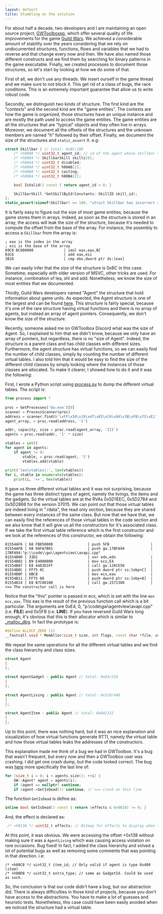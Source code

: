 ```yaml
---
layout: default
title: Stumbling on the solution
---
```


For about half a decade, two developers and I are maintaining an open source project, [GWToolboxpp](http://www.gwtoolbox.com/), which offer several quality of life improvements for the game [Guild Wars](http://guildwars.com/).
We achieved a considerable amount of stability over the years considering that we rely on undocumented
structures, functions, flows and variables that we had to reverse and that change every now and then.
We have also named those different constructs and we find them by searching for binary patterns in the
game executable. Finally, we created processes to document those structures, so let's start by looking
at how we do some of that.

First of all, we don't use any threads. We insert ourself in the game thread and we make sure to
not block it. This get rid of a class of bugs, the race conditions. This is an extremely important
guarantee that allow us to write robust code.

Secondly, we distinguish two kinds of structure. The first kind are the "contexts" and the second
kind are the "game entities". The contexts are how the game is organized, those structures have an
unique instance and are mostly the path used to access the game entities. The game entities are all
the structures that are "typical" objects and they often live in arrays. Moreover, we document all
the offsets of the structures and the unknown members are named "h" followed by their offset.
Finally, we document the size of the structures and `static_assert` it. e.g:
```cpp
struct Skillbar { // total: 0xBC/188
    /* +h0000 */ uint32_t agent_id; // id of the agent whose skillbar this is
    /* +h0004 */ SkillbarSkill skills[8];
    /* +h00A4 */ uint32_t disabled;
    /* +h00A8 */ uint32_t h00A8[2];
    /* +h00B0 */ uint32_t casting;
    /* +h00B4 */ uint32_t h00B4[2];

    bool IsValid() const { return agent_id > 0; }

    SkillbarSkill *GetSkillById(Constants::SkillID skill_id);
};
static_assert(sizeof(Skillbar) == 188, "struct Skillbar has incorrect size");
```
It is fairly easy to figure out the size of most game entities, because the game stores them
in arrays. Indeed, as soon as the structure is stored in an array, the access will leak the
size of the structure, because it's needed to compute the offset from the base of the array.
For instance, the assembly to access a `Skillbar` from the array is:
```
; eax is the index in the array
; esi is the base of the array
69C0 BC000000              | imul eax,eax,BC
03C6                       | add eax,esi
3B18                       | cmp ebx,dword ptr ds:[eax]
```
We can easily infer that the size of the structure is 0xBC in this case. Sometime, especially
with older version of MSVC, other tricks are used. For instance, combination of lea, shl and add.
Nonetheless, we know the size of most entities that we documented.

Thirdly, Guild Wars developers named "Agent" the structure that hold information about game units.
As expected, the Agent structure is one of the largest and can be found [here](https://github.com/GregLando113/GWCA/blob/0e72d64d5af0cd111b6161589e1f45e4c99fda98/Include/GWCA/GameEntities/Agent.h#L13-L250).
This structure is fairly special, because it's one of the rare structure having virtual functions and
there is no array of agents, but instead an array of agent pointers. Consequently, we don't know the size
of the structure.

Recently, someone asked me on GWToolbox Discord what was the size of Agent. So, I explained to him
that we didn't know, because we only have an array of pointers, but regardless, there is no
"size of Agent". Indeed, the structure is a parent class and has child classes with different sizes.
Furthermore, the agent structure has virtual functions, so we can easily find the number of child
classes, simply by counting the number of different virtual tables. I also told him that it would
be easy to find the size of the different child classes by simply looking where the instances of
those classes are allocated. To make it clearer, I showed how to do it and it was the following:

First, I wrote a Python script using [process.py](https://github.com/reduf/process) to dump the
different virtual tables. The script is:
```python
from process import *
 
proc = GetProcesses('Gw.exe')[0]
scanner = ProcessScanner(proc)
address = scanner.find(b'\xFF\x50\x10\x47\x83\xC6\x04\x3B\xFB\x75\xE1', +0xD)
agent_array, = proc.read(address, 'I')

addr, capacity, size = proc.read(agent_array, 'III')
agents = proc.read(addr, 'I' * size)

vtables = set()
for agent in agents:
    if agent != 0:
        vtable, = proc.read(agent, 'I')
        vtables.add(vtable)
 
print('len(vtables):', len(vtables))
for i, vtable in enumerate(vtables):
    print(i, '=>', hex(vtable))
```

It gave us three different virtual tables and it was not surprising, because the game has three
distinct types of agent, namely the livings, the items and the gadgets. So the virtual tables are at
the RVAs 0x5D1EEC, 0x5D2784 and 0x5D2868 for the version 37015. We can point out that those virtual
tables are indeed living in ".rdata", the read only section, because they are shared between every
instances of the same class. But now that we have that, we can easily find the references of those
virtual tables in the code section and we also know that it will give us all the constructors for
it's associated class. If we take the first virtual table reference which is the first constructor
and we look at the references of this constructor, we obtain the following:
```
01554AF6 | 68 FB050000                | push 5FB                   |
01554AFB | 68 94FA7B01                | push gw.17BFA94            | 17BFA94:"p:\\code\\gw\\agentview\\avapi.cpp"
01554B00 | 33D2                       | xor edx,edx                |
01554B02 | B9 E4000000                | mov ecx,E4                 |
01554B07 | E8 4483D1FF                | call gw.126CE50            |
01554B0C | FF75 0C                    | push dword ptr ss:[ebp+C]  |
01554B0F | 8BC8                       | mov ecx,eax                |
01554B11 | FF75 08                    | push dword ptr ss:[ebp+8]  |
01554B14 | E8 B7C80100                | call gw.15713D0            | <== The constructor call is here
```
Notice that the "this" pointer is passed in ecx, which is set with the line `mov ecx,eax`.
This eax is the result of the previous function call which is a bit particular. The arguments are 0xE4,
0, "p:\\code\\gw\\agentview\\avapi.cpp" (i.e. __FILE__) and 0x5FB (i.e. __LINE__). If you have reversed
Guild Wars long enough, it's obvious that this is their allocator which is similar to [_malloc_dbg](https://docs.microsoft.com/en-us/cpp/c-runtime-library/reference/malloc-dbg?view=vs-2019).
In fact the prototype is:
```cpp
#define ALLOCF_ZERO (1)
__fastcall void * MemAlloc(size_t size, int flags, const char *file, unsigned line);
```

We repeat the same operations for all the different virtual tables and we find the class hierarchy
and class sizes.
```cpp
struct Agent
{
};
 
struct AgentGadget : public Agent // total: 0xE4/228
{
};
 
struct AgentLiving : public Agent // total: 0x1C0/448
{
};
 
struct AgentItem : public Agent // total: 0xD4/212
{
};
```

Up to this point, there was nothing hard, but it was an nice explanation and visualization of
how virtual functions generate RTTI, namely the virtual table and how those virtual tables leaks
the addresses of the constructors.

This explanation made me think of a bug we had in GWToolbox. It's a bug that wasn't frequent, but every
now and then a GWToolbox user was crashing. I did get one crash dump, but the code looked correct.
The bug was [here](https://github.com/HasKha/GWToolboxpp/blob/dd2e5ca12352b178d69539a3c5c948593ed86441/GWToolbox/GWToolbox/Widgets/Minimap/AgentRenderer.cpp#L371-L389)
more specifically the last line of:
```cpp
for (size_t i = 0; i < agents.size(); ++i) {
    GW::Agent* agent = agents[i];
    if (agent == nullptr) continue;
    if (agent->GetIsDead()) continue; // <== crash on this line
```
The function `GetIsDead` is define as:
```cpp
inline bool GetIsDead() const { return (effects & 0x0010) != 0; }
```
And, the effect is declared as:
```cpp
 /* +h0138 */ uint32_t effects; // Bitmap for effects to display when targeted. DOES include hexes
 ```

At this point, it was obvious. We were accessing the offset +0x138 without making sure it was a
`AgentLiving` which was causing access violation on rare occasions. Bug fixed! In fact, I added the
class hierarchy and solved a lot of potential bugs as well as removing some comments that was pointing
in that direction. i.e:
```
/* +h00C8 */ uint32_t item_id; // Only valid if agent is type 0x400 (item)
/* +h00D0 */ uint32_t extra_type; // same as GadgetId. Could be used as such.
```

So, the conclusion is that our code didn't have a bug, but our abstraction did. There is always
difficulties in those kind of projects, because you don't have access to the abstractions. You
have to make a lot of guesses and heuristic tests. Nonetheless, this case could have been easily
avoided when we noticed the structure had a virtual table.
